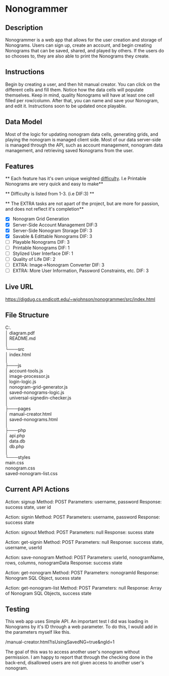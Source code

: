 # Nonogrammer 

## Description 

Nonogrammer is a web app that allows for the user creation and storage of Nonograms. Users can sign up, create an account, and begin creating Nonograms that can be saved, shared, and played by others. If the users do so chooses to, they are also able to print the Nonograms they create. 

## Instructions 

Begin by creating a user, and then hit manual creator. You can click on the different cells and fill them. Notice how the data cells will populate themselves. Keep in mind, quality Nonograms will have at least one cell filled per row/column. After that, you can name and save your Nonogram, and edit it. Instructions soon to be updated once playable.

## Data Model
Most of the logic for updating nonogram data cells, generating grids, and playing the nonogram is managed client side. Most of our data server-side is managed through the API, such as account management, nonogram data management, and retrieving saved Nonograms from the user. 

## Features 
** Each feature has it's own unique weighted <ins>difficulty</ins>. I.e Printable Nonograms are very quick and easy to make**

** Difficulty is listed from 1-3. (i.e DIF:3) **  

** The EXTRA tasks are not apart of the project, but are more for passion, and does not reflect it's completion** 

- [x] Nonogram Grid Generation 
- [x] Server-Side Account Management DIF:3 
- [x] Server-Side Nonogram Storage DIF: 3 
- [x] Savable & Edittable Nonograms DIF: 3
- [ ] Playable Nonograms DIF: 3 
- [ ] Printable Nonograms DIF: 1 
- [ ] Stylized User Interface DIF: 1 
- [ ] Quality of Life DIF: 2 
- [ ] EXTRA: Image->Nonogram Converter DIF: 3 
- [ ] EXTRA: More User Information, Password Constraints, etc. DIF: 3 
 
## Live URL 
https://digdug.cs.endicott.edu/~wjohnson/nonogrammer/src/index.html

## File Structure
C:.  
│   diagram.pdf  
│   README.md  
│  
└───src  
    │   index.html  
    │  
    ├───js  
    │       account-tools.js  
    │       image-processor.js  
    │       login-logic.js  
    │       nonogram-grid-generator.js  
    │       saved-nonograms-logic.js  
    │       universal-signedin-checker.js  
    │  
    ├───pages  
    │       manual-creator.html  
    │       saved-nonograms.html  
    │  
    ├───php  
    │       api.php  
    │       data.db  
    │       db.php  
    │  
    └───styles  
            main.css  
            nonogram.css  
            saved-nonogram-list.css  

## Current API Actions  

Action: signup
Method: POST
Parameters: username, password
Response: success state, user id 


Action: signin 
Method: POST
Parameters: username, password
Response: success state 


Action: signout
Method: POST
Parameters: null
Response: sucess state 


Action: get-signin
Method: POST
Parameters: null
Response: success state, username, userId


Action: save-nonogram 
Method: POST 
Parameters: userId, nonogramName, rows, columns, nonogramData
Response: success state 


Action: get-nonogram
Method: POST
Parameters: nonogramId
Response: Nonogram SQL Object, sucess state 


Action: get-nonogram-list
Method: POST
Parameters: null
Response: Array of Nonogram SQL Objects, success state 


## Testing 

This web app uses Simple API. An important test I did was loading in Nonograms by it's ID through a web parameter. To do this, I would add in the parameters myself like this.

/manual-creator.html?isUsingSavedNG=true&ngId=1  

The goal of this was to access another user's nonogram without permission. I am happy to report that through the checking done in the back-end, disallowed users are not given access to another user's nonogram.
